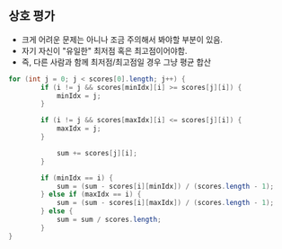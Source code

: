 ## 상호 평가

- 크게 어려운 문제는 아니나 조금 주의해서 봐야할 부분이 있음.
- 자기 자신이 "유일한" 최저점 혹은 최고점이어야함.
- 즉, 다른 사람과 함께 최저점/최고점일 경우 그냥 평균 합산

```java
for (int j = 0; j < scores[0].length; j++) {
        if (i != j && scores[minIdx][i] >= scores[j][i]) {
            minIdx = j;
        }

        if (i != j && scores[maxIdx][i] <= scores[j][i]) {
            maxIdx = j;
        }

            sum += scores[j][i];
        }

        if (minIdx == i) {
            sum = (sum - scores[i][minIdx]) / (scores.length - 1);
        } else if (maxIdx == i) {
            sum = (sum - scores[i][maxIdx]) / (scores.length - 1);
        } else {
            sum = sum / scores.length;
        }
}
```